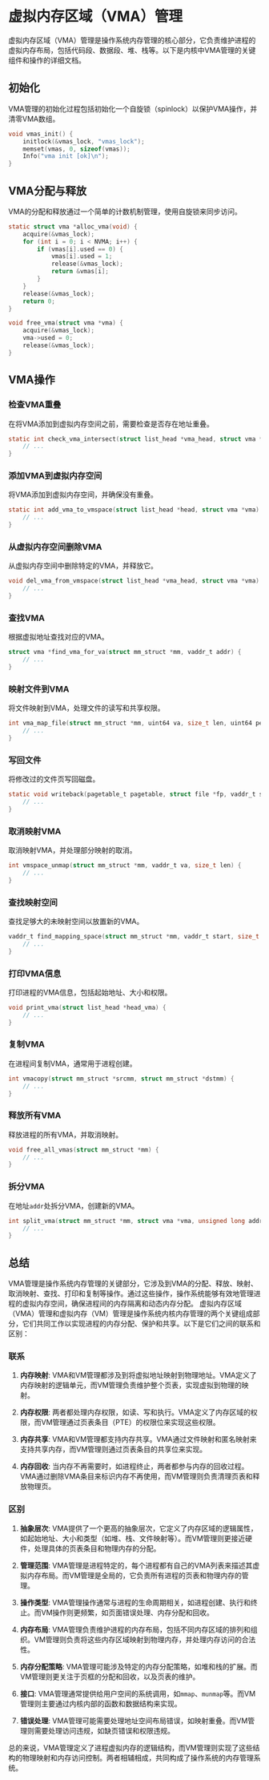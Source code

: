 # 虚拟内存区域（VMA）管理

虚拟内存区域（VMA）管理是操作系统内存管理的核心部分，它负责维护进程的虚拟内存布局，包括代码段、数据段、堆、栈等。以下是内核中VMA管理的关键组件和操作的详细文档。

## 初始化

VMA管理的初始化过程包括初始化一个自旋锁（spinlock）以保护VMA操作，并清零VMA数组。

```c
void vmas_init() {
    initlock(&vmas_lock, "vmas_lock");
    memset(vmas, 0, sizeof(vmas));
    Info("vma init [ok]\n");
}
```

## VMA分配与释放

VMA的分配和释放通过一个简单的计数机制管理，使用自旋锁来同步访问。

```c
static struct vma *alloc_vma(void) {
    acquire(&vmas_lock);
    for (int i = 0; i < NVMA; i++) {
        if (vmas[i].used == 0) {
            vmas[i].used = 1;
            release(&vmas_lock);
            return &vmas[i];
        }
    }
    release(&vmas_lock);
    return 0;
}

void free_vma(struct vma *vma) {
    acquire(&vmas_lock);
    vma->used = 0;
    release(&vmas_lock);
}
```

## VMA操作

### 检查VMA重叠

在将VMA添加到虚拟内存空间之前，需要检查是否存在地址重叠。

```c
static int check_vma_intersect(struct list_head *vma_head, struct vma *checked_vma) {
    // ...
}
```

### 添加VMA到虚拟内存空间

将VMA添加到虚拟内存空间，并确保没有重叠。

```c
static int add_vma_to_vmspace(struct list_head *head, struct vma *vma) {
    // ...
}
```

### 从虚拟内存空间删除VMA

从虚拟内存空间中删除特定的VMA，并释放它。

```c
void del_vma_from_vmspace(struct list_head *vma_head, struct vma *vma) {
    // ...
}
```

### 查找VMA

根据虚拟地址查找对应的VMA。

```c
struct vma *find_vma_for_va(struct mm_struct *mm, vaddr_t addr) {
    // ...
}
```

### 映射文件到VMA

将文件映射到VMA，处理文件的读写和共享权限。

```c
int vma_map_file(struct mm_struct *mm, uint64 va, size_t len, uint64 perm, uint64 type, off_t offset, struct file *fp) {
    // ...
}
```

### 写回文件

将修改过的文件页写回磁盘。

```c
static void writeback(pagetable_t pagetable, struct file *fp, vaddr_t start, size_t len) {
    // ...
}
```

### 取消映射VMA

取消映射VMA，并处理部分映射的取消。

```c
int vmspace_unmap(struct mm_struct *mm, vaddr_t va, size_t len) {
    // ...
}
```

### 查找映射空间

查找足够大的未映射空间以放置新的VMA。

```c
vaddr_t find_mapping_space(struct mm_struct *mm, vaddr_t start, size_t size) {
    // ...
}
```

### 打印VMA信息

打印进程的VMA信息，包括起始地址、大小和权限。

```c
void print_vma(struct list_head *head_vma) {
    // ...
}
```

### 复制VMA

在进程间复制VMA，通常用于进程创建。

```c
int vmacopy(struct mm_struct *srcmm, struct mm_struct *dstmm) {
    // ...
}
```

### 释放所有VMA

释放进程的所有VMA，并取消映射。

```c
void free_all_vmas(struct mm_struct *mm) {
    // ...
}
```

### 拆分VMA

在地址`addr`处拆分VMA，创建新的VMA。

```c
int split_vma(struct mm_struct *mm, struct vma *vma, unsigned long addr, int new_below) {
    // ...
}
```

## 总结

VMA管理是操作系统内存管理的关键部分，它涉及到VMA的分配、释放、映射、取消映射、查找、打印和复制等操作。通过这些操作，操作系统能够有效地管理进程的虚拟内存空间，确保进程间的内存隔离和动态内存分配。
虚拟内存区域（VMA）管理和虚拟内存（VM）管理是操作系统内核内存管理的两个关键组成部分，它们共同工作以实现进程的内存分配、保护和共享。以下是它们之间的联系和区别：

### 联系

1. **内存映射**: VMA和VM管理都涉及到将虚拟地址映射到物理地址。VMA定义了内存映射的逻辑单元，而VM管理负责维护整个页表，实现虚拟到物理的映射。

2. **内存权限**: 两者都处理内存权限，如读、写和执行。VMA定义了内存区域的权限，而VM管理通过页表条目（PTE）的权限位来实现这些权限。

3. **内存共享**: VMA和VM管理都支持内存共享。VMA通过文件映射和匿名映射来支持共享内存，而VM管理则通过页表条目的共享位来实现。

4. **内存回收**: 当内存不再需要时，如进程终止，两者都参与内存的回收过程。VMA通过删除VMA条目来标识内存不再使用，而VM管理则负责清理页表和释放物理页。

### 区别

1. **抽象层次**: VMA提供了一个更高的抽象层次，它定义了内存区域的逻辑属性，如起始地址、大小和类型（如堆、栈、文件映射等）。而VM管理则更接近硬件，处理具体的页表条目和物理内存的分配。

2. **管理范围**: VMA管理是进程特定的，每个进程都有自己的VMA列表来描述其虚拟内存布局。而VM管理是全局的，它负责所有进程的页表和物理内存的管理。

3. **操作类型**: VMA管理操作通常与进程的生命周期相关，如进程创建、执行和终止。而VM操作则更频繁，如页面错误处理、内存分配和回收。

4. **内存布局**: VMA管理负责维护进程的内存布局，包括不同内存区域的排列和组织。VM管理则负责将这些内存区域映射到物理内存，并处理内存访问的合法性。

5. **内存分配策略**: VMA管理可能涉及特定的内存分配策略，如堆和栈的扩展。而VM管理则更关注于页框的分配和回收，以及页表的维护。

6. **接口**: VMA管理通常提供给用户空间的系统调用，如`mmap`、`munmap`等。而VM管理则主要通过内核内部的函数和数据结构来实现。

7. **错误处理**: VMA管理可能需要处理地址空间布局错误，如映射重叠。而VM管理则需要处理访问违规，如缺页错误和权限违规。

总的来说，VMA管理定义了进程虚拟内存的逻辑结构，而VM管理则实现了这些结构的物理映射和内存访问控制。两者相辅相成，共同构成了操作系统的内存管理系统。